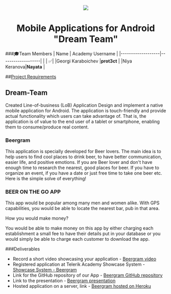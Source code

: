 <p align="center">
<a href="http://academy.telerik.com/">
<img src="https://camo.githubusercontent.com/08ecbe7b67d65cc7c6990787e2836b27b4296f2d/68747470733a2f2f7261772e6769746875622e636f6d2f666c65787472792f54656c6572696b2d41636164656d792f6d61737465722f50726f6772616d6d696e6725323077697468253230432532332f436f6465732f4f746865722f54656c6572696b2e706e67"/>
</a>

<h1 align="center">Mobile Applications for Android "Dream Team"</h1>

###:mortar_board:Team Members
| Name              | Academy Username      	|
|-------------------|-------------------|
|                   | :white_check_mark:|
|Georgi Karaboichev |__prot3ct__	        |
|Niya Keranova|__Nayata__       	|	

##<a href="https://github.com/TelerikAcademy/Mobile-Applications-for-Android/blob/master/Course-Project/LOB_APP_REQUIREMENTS.md">Project Requirements</a>

## Dream-Team
Created Line-of-business (LoB) Application Design and implement a native mobile application for Android. The application is touch-friendly and provide actual functionality which users can take advantage of. That is, the application is of value to the end user of a tablet or smartphone, enabling them to consume/produce real content.

### Beergram

This application is specially developed for Beer lovers. The main idea is to help users to find cool places to drink beer, to have better communication, easier life, and positive emotions. If you are Beer lover and don't have enough time to research the nearest, good places for beer. If you have to organize an event, if you have a date or just free time to take one beer etc. Here is the simple solve of everything!

### BEER ON THE GO APP
This app would be popular among many men and women alike. With GPS capabilities, you would be able to locate the nearest bar, pub in that area.

How you would make money?

You would be able to make money on this app by either charging each establishment a small fee to have their details put in your database or you would simply be able to charge each customer to download the app.

###Deliverables
  * Record a short video showcasing your application - <a href="#">Beergram video</a>
  * Registered application at Telerik Academy Showcase System - <a href="#">Showcase System - Beergram</a>
  * Link for the GitHub repository of our App - <a href="#">Beergram GitHub repository</a>
  * Link to the presentation - <a href="#">Beergram presentation</a>
  * Hosted application on a server, link - <a href="#">Beergram hosted on Heroku</a>
